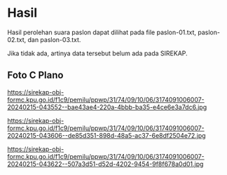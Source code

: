 # Hasil

Hasil perolehan suara paslon dapat dilihat pada file paslon-01.txt, paslon-02.txt, dan paslon-03.txt.

Jika tidak ada, artinya data tersebut belum ada pada SIREKAP.

## Foto C Plano

https://sirekap-obj-formc.kpu.go.id/f1c9/pemilu/ppwp/31/74/09/10/06/3174091006007-20240215-043552--bae43ae4-220a-4bbb-ba35-e4ce6e3a7dc6.jpg

https://sirekap-obj-formc.kpu.go.id/f1c9/pemilu/ppwp/31/74/09/10/06/3174091006007-20240215-043606--de85d351-898d-48a5-ac37-6e8df2504e72.jpg

https://sirekap-obj-formc.kpu.go.id/f1c9/pemilu/ppwp/31/74/09/10/06/3174091006007-20240215-043622--507a3d51-d52d-4202-9454-9f8f678a0d01.jpg
